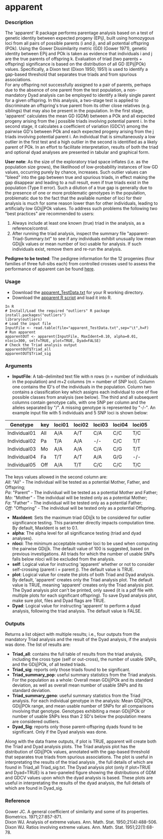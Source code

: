 # apparent

### Description
The 'apparent' R package performs parentage analysis based on a test of genetic identity between expected progeny (EPij), built using homozygous loci from all pairs of possible parents (i and j), and all potential offspring (POk). Using the Gower Dissimilarity metric (GD) (Gower 1971), genetic identity between EPij and POk is taken as evidence that individuals i and j are the true parents of offspring k.  Evaluation of triad (two parents + offspring) significance is based on the distribution of all GD (EPij|POk) values. Specifically, a Dixon test (Dixon 1950; 1951) is used to identify a gap-based threshold that separates true triads and from spurious associations.  
For any offspring not successfully assigned to a pair of parents, perhaps due to the absence of one parent from the test population, a non-mandatory Dyad analysis can be employed to identify a likely single parent for a given offspring. In this analysis, a two-stage test is applied to discriminate an offspring's true parent from its other close relatives (e.g. siblings) that may also be present in the population. In the first stage, 'apparent' calculates the mean GD (GDM) between a POk and all expected progeny arising from the j possible triads involving potential parent i. In the second stage, it calculates a coefficient of variation (GDCV) among the pairwise GD's between POk and each expected progeny arising from the j triads involving potential parent i. An individual that is simultaneously a low outlier in the first test and a high outlier in the second is identified as a likely parent of POk. In an effort to facilitate interpretation, results of both the triad and optional dyad analyses are presented in tabular and graphical form.

**User note**: As the size of the exploratory triad space inflates (i.e. as the population size grows), the likelihood of low-probability instances of low GD values, occurring purely by chance, increases.  Such outlier values can "bleed" into the gap between true and spurious triads, in effect making the gap disappear and leading to a null result, even if true triads exist in the population (Type II error).  Such a dilution of a true gap is generally due to the presence of one or more problematic genotypes in the population, problematic due to the fact that the available number of loci for their analysis is much for some reason lower than for other individuals, leading to artificially low GDij|POk values.  To address such problems the following two "best practices" are recommended to users:
1.  Always include at least one known (true) triad in the analysis, as a reference/control.
2.  After running the triad analysis, inspect the summary file "apparent-Triad-Summary.txt" to see if any individuals exhibit unusually low mean GDij|k values or mean number of loci usable for analysis.  If such individuals exist, remove them and re-run the analysis.

**Pedigree to be tested**: The pedigree information for the 12 progenies (four families of three full-sibs each) from controlled crosses used to assess the performance of apparent can be found [here](https://github.com/halelab/apparent/blob/master/Families.xlsx).  

### Usage
- Download the [apparent_TestData.txt](https://github.com/halelab/apparent/blob/master/apparent_TestData.txt) for your R working directory.  
- Download the [apparent R script](https://github.com/halelab/apparent/blob/master/apparent.R) and load it into R.
```
In R
# Install/Load the required "outliers" R package
install.packages("outliers")
library(outliers)
# Load the input file
InputFile <- read.table(file="apparent_TestData.txt",sep="\t",h=F)
# Run apparent
apparentOUT <- apparent(InputFile, MaxIdent=0.10, alpha=0.01, nloci=300, self=TRUE, plot=TRUE, Dyad=FALSE)
# Check the Triad analysis output
apparentOUT$Triad_all
apparentOUT$Triad_sig
```

### Arguments
- **InputFile**: A tab-delimited text file with n rows (n = number of individuals in the population) and m+2 columns (m = number of SNP loci). Column one contains the ID's of the individuals in the population. Column two contains a classification key which assigns each individual to one of five possible classes from analysis (see below). The third and all subsequent columns contain genotype calls, with one SNP per column and the alleles separated by "/". A missing genotype is represented by "-/-".  An example input file with 5 individuals and 5 SNP loci is shown below:  

|Genotype|key|loci01|loci02|loci03|loci04|loci05|
|---|---|---|---|---|---|---|
|Individual01|All|A/A|A/T|C/A|C/C|T/C|
|Individual02|Pa|T/A|A/A|-/-|C/C|T/T|
|Individual03|Mo|A/A|A/A|C/A|C/G|T/T|
|Individual04|Fa|T/T|A/T|A/A|G/G|-/-|
|Individual05|Off|A/A|T/T|C/C|C/C|T/C|

The keys values allowed in the second column are:  
*All*: "All" - The individual will be tested as a potential Mother, Father, and Offspring;  
*Pa*: "Parent" - The individual will be tested as a potential Mother and Father;  
*Mo*: "Mother" - The individual will be tested only as a potential Mother;  
*Fa*: "Father" - The individual will be tested only as a potential Father;  
*Off*: "Offspring" - The individual will be tested only as a potential Offspring.  

- **MaxIdent**: Sets the maximum triad GDij|k to be considered for outlier significance testing. This parameter directly impacts computation time. By default, MaxIdent is set to 0.1.  
- **alpha**: The alpha level for all significance testing (triad and dyad analyses).  
- **nloci**: The minimum acceptable number loci to be used when computing the pairwise GDij|k. The default value of 100 is suggested, based on previous investigations. All triads for which the number of usable SNPs falls below nloci will be excluded from the analysis.  
- **self**: Logical value for instructing 'apparent' whether or not to consider self-crossing (parent i = parent j). The default value is TRUE.  
- **plot**: Logical value for create the plots of both Triad and Dyad analysis. By default, 'apparent' creates only the Triad analysis plot. The default value is TRUE, meaning 'apparent' creates only the Triad analysis plot. The Dyad analysis plot can't be printed, only saved (it is a pdf file with multiple plots for each significant offspring). To save Dyad analysis plot, make sure plot, files and Dyad flags are TRUE.    
- **Dyad**: Logical value for instructing 'apparent' to perform a dyad analysis, following the triad analysis. The default value is FALSE.  

### Outputs
Returns a list object with multiple results; i.e., four outputs from the mandatory Triad analysis and the result of the Dyad analysis, if the analysis was done. The list of results are:  
- **Triad_all**: contains the full table of results from the triad analysis, including the cross type (self or out-cross), the number of usable SNPs, and the GDij|POk, of all tested triads.  
- **Triad_sig**: reports only those triads found to be significant.  
- **Triad_summary_pop**: useful summary statistics from the Triad analysis. For the population as a whole: Overall mean GDij|POk and its standard deviation, as well as overall mean number of usable SNPs and its standard deviation.  
- **Triad_summary_geno**: useful summary statistics from the Triad analysis. For each individual genotype in the analysis: Mean GDij|POk, GDij|POk range, and mean usable number of SNPs for all comparisons involving that genotype. Genotypes exhibiting a mean GDij|POk or number of usable SNPs less than 2 SD's below the population means are considered outliers.  
- **Dyad_Sig**: reports only those parent-offspring dyads found to be significant. Only if the Dyad analysis was done.  

Along with the data frame outputs, if plot is TRUE, apparent will create both the Triad and Dyad analysis plots. The Triad analysis plot has the distribution of GDij|POk values, annotated with the gap-based threshold that separates true triads from spurious associations.  The plot is useful in interpretating the results of the triad analysis , the full details of which are found in Triad_all Triad_sig.txt. The Dyad analysis plot (only if plot=TRUE and Dyad=TRUE) is a two-paneled figure showing the distributions of GDM and GDCV values upon which the dyad analysis is based.  These plots are useful in interpretating the results of the dyad analysis, the full details of which are found in Dyad_sig.

### Reference
Gower JC. A general coefficient of similarity and some of its properties. Biometrics. 1971;27:857-871.  
Dixon WJ. Analysis of extreme values. Ann. Math. Stat. 1950;21(4):488-506.  
Dixon WJ. Ratios involving extreme values. Ann. Math. Stat. 1951;22(1):68-78.

